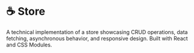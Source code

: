 # ☕️ Store

A technical implementation of a store showcasing CRUD operations, data fetching, asynchronous behavior, and responsive design. Built with React and CSS Modules.


